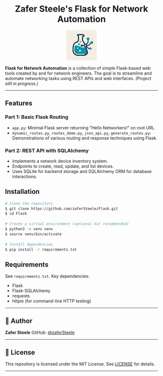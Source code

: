<h1 align="center"> Zafer Steele's Flask for Network Automation </h1>

<p align="center">
<img src="assets/flask-network-icon.png" alt="Network Security Toolkit" width="100">
</p>

**Flask for Network Automation** is a collection of simple Flask-based web tools created by and for network engineers. The goal is to streamline and automate networking tasks using REST APIs and web interfaces. *(Project still in progress.)*

---

## Features

### Part 1: Basic Flask Routing

* `app.py`: Minimal Flask server returning "Hello Networkers!" on root URL.
* `dynamic_routes.py`, `routes_demo.py`, `json_api.py`, `generate_routes.py`: Demonstrations of various routing and response techniques using Flask.

### Part 2: REST API with SQLAlchemy

* Implements a network device inventory system.
* Endpoints to create, read, update, and list devices.
* Uses SQLite for backend storage and SQLAlchemy ORM for database interactions.

## Installation

```bash
# Clone the repository
$ git clone https://github.com/zaferSteele/Flask.git
$ cd Flask

# Create a virtual environment (optional but recommended)
$ python3 -m venv venv
$ source venv/bin/activate

# Install dependencies
$ pip install -r requirements.txt
```

## Requirements

See `requirements.txt`. Key dependencies:

* Flask
* Flask-SQLAlchemy
* requests
* httpie (for command-line HTTP testing)

---

## 👤 Author

**Zafer Steele**
GitHub: [@zaferSteele](https://github.com/zaferSteele)

---

## 📝 License

This repository is licensed under the MIT License. See [LICENSE](LICENSE) for details.

---

